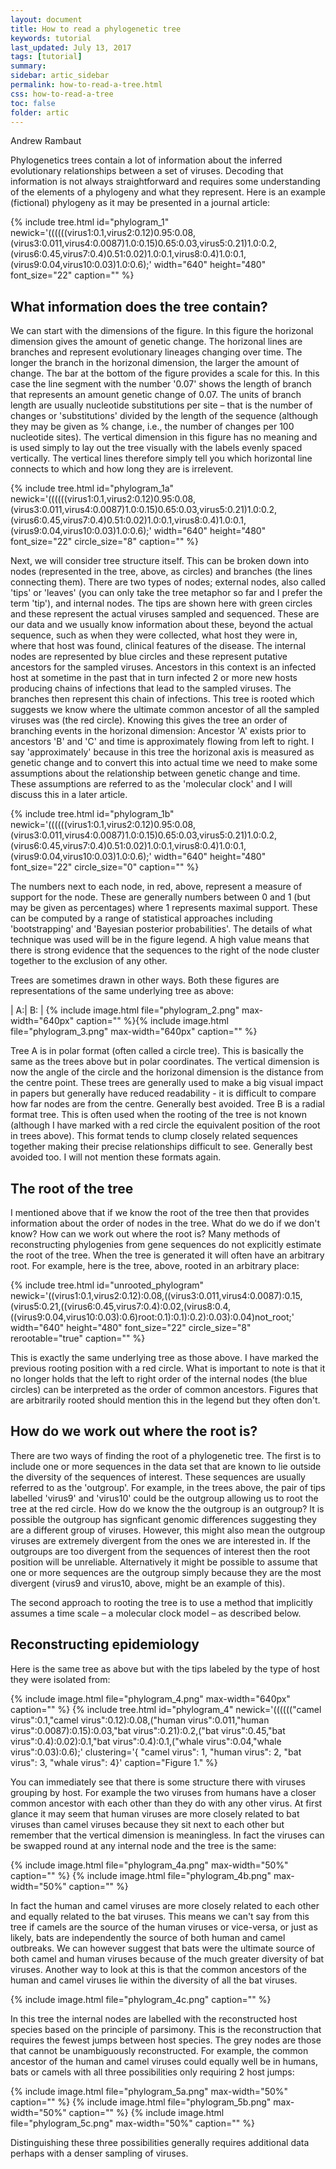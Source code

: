 ```yaml
---
layout: document
title: How to read a phylogenetic tree
keywords: tutorial
last_updated: July 13, 2017
tags: [tutorial]
summary:
sidebar: artic_sidebar
permalink: how-to-read-a-tree.html
css: how-to-read-a-tree
toc: false
folder: artic
---
```


Andrew Rambaut

Phylogenetics trees contain a lot of information about the inferred evolutionary relationships between a set of viruses. Decoding that information is not always straightforward and requires some understanding of the elements of a phylogeny and what they represent. Here is an example (fictional) phylogeny as it may be presented in a journal article:

{% include tree.html id="phylogram_1" newick='((((((virus1:0.1,virus2:0.12)0.95:0.08,(virus3:0.011,virus4:0.0087)1.0:0.15)0.65:0.03,virus5:0.21)1.0:0.2,(virus6:0.45,virus7:0.4)0.51:0.02)1.0:0.1,virus8:0.4)1.0:0.1,(virus9:0.04,virus10:0.03)1.0:0.6);' width="640" height="480" font_size="22" caption="" %}

## What information does the tree contain?

We can start with the dimensions of the figure. In this figure the horizonal dimension gives the amount of genetic change. The horizonal lines are branches and represent evolutionary lineages changing over time. The longer the branch in the horizonal dimension, the larger the amount of change. The bar at the bottom of the figure provides a scale for this. In this case the line segment with the number '0.07' shows the length of branch that represents an amount genetic change of 0.07. The units of branch length are usually nucleotide substitutions per site – that is the number of changes or 'substitutions' divided by the length of the sequence (although they may be given as % change, i.e., the number of changes per 100 nucleotide sites). The vertical dimension in this figure has no meaning and is used simply to lay out the tree visually with the labels evenly spaced vertically. The vertical lines therefore simply tell you which horizontal line connects to which and how long they are is irrelevent. 

{% include tree.html id="phylogram_1a" newick='((((((virus1:0.1,virus2:0.12)0.95:0.08,(virus3:0.011,virus4:0.0087)1.0:0.15)0.65:0.03,virus5:0.21)1.0:0.2,(virus6:0.45,virus7:0.4)0.51:0.02)1.0:0.1,virus8:0.4)1.0:0.1,(virus9:0.04,virus10:0.03)1.0:0.6);' width="640" height="480" font_size="22" circle_size="8" caption="" %}
            

Next, we will consider tree structure itself. This can be broken down into nodes (represented in the tree, above, as circles) and branches (the lines connecting them). There are two types of nodes; external nodes, also called 'tips' or 'leaves' (you can only take the tree metaphor so far and I prefer the term 'tip'), and internal nodes. The tips are shown here with green circles and these represent the actual viruses sampled and sequenced. These are our data and we usually know information about these, beyond the actual sequence, such as when they were collected, what host they were in, where that host was found, clinical features of the disease. The internal nodes are represented by blue circles and these represent putative ancestors for the sampled viruses. Ancestors in this context is an infected host at sometime in the past that in turn infected 2 or more new hosts producing chains of infections that lead to the sampled viruses. The branches then represent this chain of infections. This tree is rooted which suggests we know where the ultimate common ancestor of all the sampled viruses was (the red circle). Knowing this gives the tree an order of branching events in the horizonal dimension: Ancestor 'A' exists prior to ancestors 'B' and 'C' and time is approximately flowing from left to right. I say 'approximately' because in this tree the horizonal axis is measured as genetic change and to convert this into actual time we need to make some assumptions about the relationship between genetic change and time. These assumptions are referred to as the 'molecular clock' and I will discuss this in a later article.

{% include tree.html id="phylogram_1b" newick='((((((virus1:0.1,virus2:0.12)0.95:0.08,(virus3:0.011,virus4:0.0087)1.0:0.15)0.65:0.03,virus5:0.21)1.0:0.2,(virus6:0.45,virus7:0.4)0.51:0.02)1.0:0.1,virus8:0.4)1.0:0.1,(virus9:0.04,virus10:0.03)1.0:0.6);' width="640" height="480" font_size="22" circle_size="0" caption="" %}

The numbers next to each node, in red, above, represent a measure of support for the node. These are generally numbers between 0 and 1 (but may be given as percentages) where 1 represents maximal support. These can be computed by a range of statistical approaches including 'bootstrapping' and 'Bayesian posterior probabilities'. The details of what technique was used will be in the figure legend. A high value means that there is strong evidence that the sequences to the right of the node cluster together to the exclusion of any other. 

Trees are sometimes drawn in other ways. Both these figures are representations of the same underlying tree as above:

| A:| B: |
<span>{% include image.html file="phylogram_2.png" max-width="640px" caption="" %}</span><span>{% include image.html file="phylogram_3.png" max-width="640px" caption="" %}</span>

Tree A is in polar format (often called a circle tree). This is basically the same as the trees above but in polar coordinates. The vertical dimension is now the angle of the circle and the horizonal dimension is the distance from the centre point. These trees are generally used to make a big visual impact in papers but generally have reduced readability - it is difficult to compare how far nodes are from the centre. Generally best avoided. Tree B is a radial format tree. This is often used when the rooting of the tree is not known (although I have marked with a red circle the equivalent position of the root in trees above). This format tends to clump closely related sequences together making their precise relationships difficult to see. Generally best avoided too. I will not mention these formats again.

## The root of the tree

I mentioned above that if we know the root of the tree then that provides information about the order of nodes in the tree. What do we do if we don't know? How can we work out where the root is? Many methods of reconstructing phylogenies from gene sequences do not explicitly estimate the root of the tree. When the tree is generated it will often have an arbitrary root. For example, here is the tree, above, rooted in an arbitrary place:

{% include tree.html id="unrooted_phylogram" newick='((virus1:0.1,virus2:0.12):0.08,((virus3:0.011,virus4:0.0087):0.15,(virus5:0.21,((virus6:0.45,virus7:0.4):0.02,(virus8:0.4,((virus9:0.04,virus10:0.03):0.6)root:0.1):0.1):0.2):0.03):0.04)not_root;' width="640" height="480" font_size="22" circle_size="8" rerootable="true" caption="" %}

This is exactly the same underlying tree as those above. I have marked the previous rooting position with a red circle. What is important to note is that it no longer holds that the left to right order of the internal nodes (the blue circles) can be interpreted as the order of common ancestors. Figures that are arbitrarily rooted should mention this in the legend but they often don't.

## How do we work out where the root is?

There are two ways of finding the root of a phylogenetic tree. The first is to include one or more sequences in the data set that are known to lie outside the diversity of the sequences of interest. These sequences are usually referred to as the 'outgroup'. For example, in the trees above, the pair of tips labelled 'virus9' and 'virus10' could be the outgroup allowing us to root the tree at the red circle. How do we know the the outgroup is an outgroup? It is possible the outgroup has signficant genomic differences suggesting they are a different group of viruses. However, this might also mean the outgroup viruses are  extremely divergent from the ones we are interested in. If the outgroups are too divergent from the sequences of interest then the root position will be unreliable. Alternatively it might be possible to assume that one or more sequences are the outgroup simply because they are the most divergent (virus9 and virus10, above, might be an example of this).

The second approach to rooting the tree is to use a method that implicitly assumes a time scale – a molecular clock model – as described below. 

##  Reconstructing epidemiology

Here is the same tree as above but with the tips labeled by the type of host they were isolated from:

{% include image.html file="phylogram_4.png" max-width="640px" caption="" %}
{% include tree.html id="phylogram_4" newick='((((((\"camel virus\":0.1,\"camel virus\":0.12):0.08,(\"human virus\":0.011,\"human virus\":0.0087):0.15):0.03,\"bat virus\":0.21):0.2,(\"bat virus\":0.45,\"bat virus\":0.4):0.02):0.1,\"bat virus\":0.4):0.1,(\"whale virus\":0.04,\"whale virus\":0.03):0.6);' clustering='{ "camel virus": 1, "human virus": 2, "bat virus": 3, "whale virus": 4}'  caption="Figure 1." %}


You can immediately see that there is some structure there with viruses grouping by host. For example the two viruses from humans have a closer common ancestor with each other than they do with any other virus. At first glance it may seem that human viruses are more closely related to bat viruses than camel viruses because they sit next to each other but remember that the vertical dimension is meaningless. In fact the viruses can be swapped round at any internal node and the tree is the same:

{% include image.html file="phylogram_4a.png" max-width="50%" caption="" %}
{% include image.html file="phylogram_4b.png" max-width="50%" caption="" %}

In fact the human and camel viruses are more closely related to each other and equally related to the bat viruses. This means we can't say from this tree if camels are the source of the human viruses or vice-versa, or just as likely, bats are independently the source of both human and camel outbreaks. We can however suggest that bats were the ultimate source of both camel and human  viruses because of the much greater diversity of bat viruses. Another way to look at this is that the common ancestors of the human and camel viruses lie within the diversity of all the bat viruses.

{% include image.html file="phylogram_4c.png" caption="" %}

In this tree the internal nodes are labelled with the reconstructed host species based on the principle of parsimony. This is the reconstruction that requires the fewest jumps between host species. The grey nodes are those that cannot be unambiguously reconstructed. For example, the common ancestor of the human and camel viruses could equally well be in humans, bats or camels with all three possibilities only requiring 2 host jumps:

{% include image.html file="phylogram_5a.png" max-width="50%" caption="" %}
{% include image.html file="phylogram_5b.png" max-width="50%" caption="" %}
{% include image.html file="phylogram_5c.png" max-width="50%" caption="" %}

Distinguishing these three possibilities generally requires additional data perhaps with a denser sampling of viruses. 

